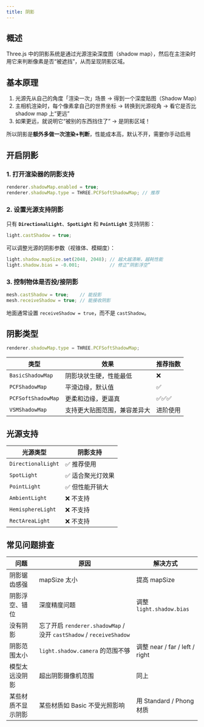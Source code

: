```yaml
---
title: 阴影
---
```


## 概述

Three.js 中的阴影系统是通过光源渲染深度图（shadow map），然后在主渲染时用它来判断像素是否“被遮挡”，从而呈现阴影区域。

## 基本原理

1. 光源先从自己的角度「渲染一次」场景 → 得到一个深度贴图（Shadow Map）
2. 主相机渲染时，每个像素拿自己的世界坐标 → 转换到光源视角 → 看它是否比 shadow map 上“更远”
3. 如果更远，就说明它“被别的东西挡住了” → 是阴影区域！

所以阴影是**额外多做一次渲染+判断**，性能成本高，默认不开，需要你手动启用

## 开启阴影

### 1. 打开渲染器的阴影支持

```js
renderer.shadowMap.enabled = true;
renderer.shadowMap.type = THREE.PCFSoftShadowMap; // 推荐
```

### 2. 设置光源支持阴影

只有 **`DirectionalLight`**、**`SpotLight`** 和 **`PointLight`** 支持阴影：

```js
light.castShadow = true;
```

可以调整光源的阴影参数（视锥体、模糊度）：

```js
light.shadow.mapSize.set(2048, 2048); // 越大越清晰，越耗性能
light.shadow.bias = -0.001;           // 修正“阴影浮空”
```

### 3. 控制物体是否投/接阴影

```js
mesh.castShadow = true;    // 能投影
mesh.receiveShadow = true; // 能接收阴影
```

地面通常设置 `receiveShadow = true`，而不是 `castShadow`。

## 阴影类型

```js
renderer.shadowMap.type = THREE.PCFSoftShadowMap;
```

| 类型               | 效果                         | 推荐指数 |
| ------------------ | ---------------------------- | -------- |
| `BasicShadowMap`   | 阴影块状生硬，性能最低       | ❌        |
| `PCFShadowMap`     | 平滑边缘，默认值             | ✅        |
| `PCFSoftShadowMap` | 更柔和边缘，更逼真           | ✅✅✅      |
| `VSMShadowMap`     | 支持更大贴图范围，兼容差异大 | 进阶使用 |

## 光源支持

| 光源类型           | 阴影支持         |
| ------------------ | ---------------- |
| `DirectionalLight` | ✅ 推荐使用       |
| `SpotLight`        | ✅ 适合聚光灯效果 |
| `PointLight`       | ✅ 但性能开销大   |
| `AmbientLight`     | ❌ 不支持         |
| `HemisphereLight`  | ❌ 不支持         |
| `RectAreaLight`    | ❌ 不支持         |

## 常见问题排查

| 问题               | 原因                                                         | 解决方式                       |
| ------------------ | ------------------------------------------------------------ | ------------------------------ |
| 阴影锯齿感强       | mapSize 太小                                                 | 提高 mapSize                   |
| 阴影浮空、错位     | 深度精度问题                                                 | 调整 `light.shadow.bias`       |
| 没有阴影           | 忘了开启 `renderer.shadowMap` / 没开 `castShadow` / `receiveShadow` |                                |
| 阴影范围太小       | `light.shadow.camera` 的范围不够                             | 调整 near / far / left / right |
| 模型太远没阴影     | 超出阴影摄像机范围                                           | 同上                           |
| 某些材质不显示阴影 | 某些材质如 Basic 不受光照影响                                | 用 Standard / Phong 材质       |
